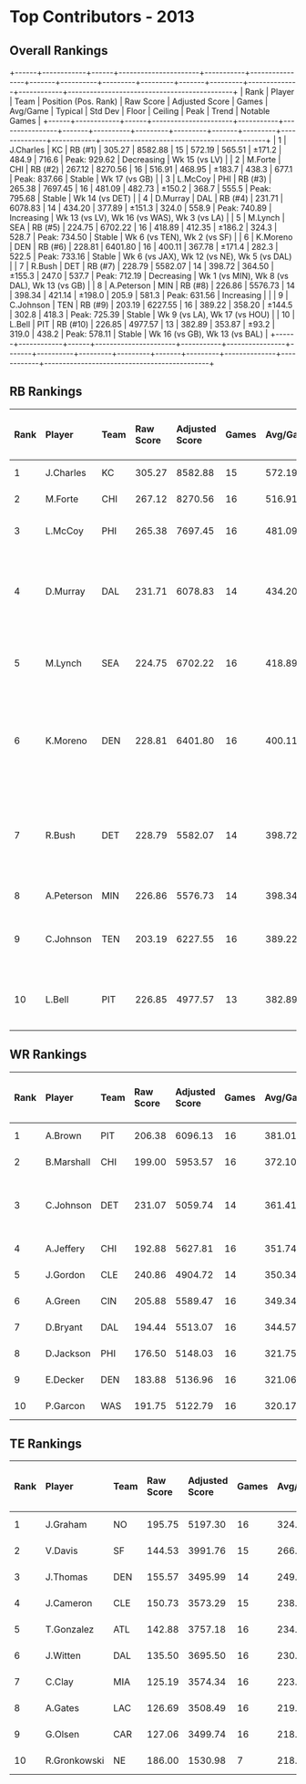 # Top Contributors - 2013

## Overall Rankings

+------+------------+------+----------------------+-----------+----------------+-------+----------+---------+---------+-------+---------+--------------+------------+---------------------------------------------+
| Rank | Player     | Team | Position (Pos. Rank) | Raw Score | Adjusted Score | Games | Avg/Game | Typical | Std Dev | Floor | Ceiling | Peak         | Trend      | Notable Games                               |
+------+------------+------+----------------------+-----------+----------------+-------+----------+---------+---------+-------+---------+--------------+------------+---------------------------------------------+
| 1    | J.Charles  | KC   | RB (#1)              | 305.27    | 8582.88        | 15    | 572.19   | 565.51  | ±171.2  | 484.9 | 716.6   | Peak: 929.62 | Decreasing | Wk 15 (vs LV)                               |
| 2    | M.Forte    | CHI  | RB (#2)              | 267.12    | 8270.56        | 16    | 516.91   | 468.95  | ±183.7  | 438.3 | 677.1   | Peak: 837.66 | Stable     | Wk 17 (vs GB)                               |
| 3    | L.McCoy    | PHI  | RB (#3)              | 265.38    | 7697.45        | 16    | 481.09   | 482.73  | ±150.2  | 368.7 | 555.5   | Peak: 795.68 | Stable     | Wk 14 (vs DET)                              |
| 4    | D.Murray   | DAL  | RB (#4)              | 231.71    | 6078.83        | 14    | 434.20   | 377.89  | ±151.3  | 324.0 | 558.9   | Peak: 740.89 | Increasing | Wk 13 (vs LV), Wk 16 (vs WAS), Wk 3 (vs LA) |
| 5    | M.Lynch    | SEA  | RB (#5)              | 224.75    | 6702.22        | 16    | 418.89   | 412.35  | ±186.2  | 324.3 | 528.7   | Peak: 734.50 | Stable     | Wk 6 (vs TEN), Wk 2 (vs SF)                 |
| 6    | K.Moreno   | DEN  | RB (#6)              | 228.81    | 6401.80        | 16    | 400.11   | 367.78  | ±171.4  | 282.3 | 522.5   | Peak: 733.16 | Stable     | Wk 6 (vs JAX), Wk 12 (vs NE), Wk 5 (vs DAL) |
| 7    | R.Bush     | DET  | RB (#7)              | 228.79    | 5582.07        | 14    | 398.72   | 364.50  | ±155.3  | 247.0 | 537.7   | Peak: 712.19 | Decreasing | Wk 1 (vs MIN), Wk 8 (vs DAL), Wk 13 (vs GB) |
| 8    | A.Peterson | MIN  | RB (#8)              | 226.86    | 5576.73        | 14    | 398.34   | 421.14  | ±198.0  | 205.9 | 581.3   | Peak: 631.56 | Increasing |                                             |
| 9    | C.Johnson  | TEN  | RB (#9)              | 203.19    | 6227.55        | 16    | 389.22   | 358.20  | ±144.5  | 302.8 | 418.3   | Peak: 725.39 | Stable     | Wk 9 (vs LA), Wk 17 (vs HOU)                |
| 10   | L.Bell     | PIT  | RB (#10)             | 226.85    | 4977.57        | 13    | 382.89   | 353.87  | ±93.2   | 319.0 | 438.2   | Peak: 578.11 | Stable     | Wk 16 (vs GB), Wk 13 (vs BAL)               |
+------+------------+------+----------------------+-----------+----------------+-------+----------+---------+---------+-------+---------+--------------+------------+---------------------------------------------+

## RB Rankings

| Rank | Player     | Team | Raw Score | Adjusted Score | Games | Avg/Game | Typical | Std Dev | Floor | Ceiling | Peak         | Trend      | Notable Games (>150% Typical)               |
| :----| :----------| :----| :---------| :--------------| :-----| :--------| :-------| :-------| :-----| :-------| :------------| :----------| :-------------------------------------------|
| 1    | J.Charles  | KC   | 305.27    | 8582.88        | 15    | 572.19   | 565.51  | ±171.2  | 484.9 | 716.6   | Peak: 929.62 | Decreasing | Wk 15 (vs LV)                               |
| 2    | M.Forte    | CHI  | 267.12    | 8270.56        | 16    | 516.91   | 468.95  | ±183.7  | 438.3 | 677.1   | Peak: 837.66 | Stable     | Wk 17 (vs GB)                               |
| 3    | L.McCoy    | PHI  | 265.38    | 7697.45        | 16    | 481.09   | 482.73  | ±150.2  | 368.7 | 555.5   | Peak: 795.68 | Stable     | Wk 14 (vs DET)                              |
| 4    | D.Murray   | DAL  | 231.71    | 6078.83        | 14    | 434.20   | 377.89  | ±151.3  | 324.0 | 558.9   | Peak: 740.89 | Increasing | Wk 13 (vs LV), Wk 16 (vs WAS), Wk 3 (vs LA) |
| 5    | M.Lynch    | SEA  | 224.75    | 6702.22        | 16    | 418.89   | 412.35  | ±186.2  | 324.3 | 528.7   | Peak: 734.50 | Stable     | Wk 6 (vs TEN), Wk 2 (vs SF)                 |
| 6    | K.Moreno   | DEN  | 228.81    | 6401.80        | 16    | 400.11   | 367.78  | ±171.4  | 282.3 | 522.5   | Peak: 733.16 | Stable     | Wk 6 (vs JAX), Wk 12 (vs NE), Wk 5 (vs DAL) |
| 7    | R.Bush     | DET  | 228.79    | 5582.07        | 14    | 398.72   | 364.50  | ±155.3  | 247.0 | 537.7   | Peak: 712.19 | Decreasing | Wk 1 (vs MIN), Wk 8 (vs DAL), Wk 13 (vs GB) |
| 8    | A.Peterson | MIN  | 226.86    | 5576.73        | 14    | 398.34   | 421.14  | ±198.0  | 205.9 | 581.3   | Peak: 631.56 | Increasing |                                             |
| 9    | C.Johnson  | TEN  | 203.19    | 6227.55        | 16    | 389.22   | 358.20  | ±144.5  | 302.8 | 418.3   | Peak: 725.39 | Stable     | Wk 9 (vs LA), Wk 17 (vs HOU)                |
| 10   | L.Bell     | PIT  | 226.85    | 4977.57        | 13    | 382.89   | 353.87  | ±93.2   | 319.0 | 438.2   | Peak: 578.11 | Stable     | Wk 16 (vs GB), Wk 13 (vs BAL)               |

## WR Rankings

| Rank | Player     | Team | Raw Score | Adjusted Score | Games | Avg/Game | Typical | Std Dev | Floor | Ceiling | Peak         | Trend      | Notable Games (>150% Typical) |
| :----| :----------| :----| :---------| :--------------| :-----| :--------| :-------| :-------| :-----| :-------| :------------| :----------| :-----------------------------|
| 1    | A.Brown    | PIT  | 206.38    | 6096.13        | 16    | 381.01   | 361.12  | ±129.9  | 295.4 | 427.6   | Peak: 689.06 | Stable     |                               |
| 2    | B.Marshall | CHI  | 199.00    | 5953.57        | 16    | 372.10   | 364.94  | ±152.6  | 221.3 | 474.0   | Peak: 639.08 | Stable     |                               |
| 3    | C.Johnson  | DET  | 231.07    | 5059.74        | 14    | 361.41   | 335.17  | ±220.9  | 153.5 | 441.9   | Peak: 960.43 | Decreasing | Wk 9 (vs LA), Wk 17 (vs HOU)  |
| 4    | A.Jeffery  | CHI  | 192.88    | 5627.81        | 16    | 351.74   | 351.24  | ±199.9  | 200.7 | 375.6   | Peak: 840.54 | Increasing |                               |
| 5    | J.Gordon   | CLE  | 240.86    | 4904.72        | 14    | 350.34   | 339.00  | ±180.8  | 199.5 | 487.0   | Peak: 835.57 | Increasing |                               |
| 6    | A.Green    | CIN  | 205.88    | 5589.47        | 16    | 349.34   | 329.24  | ±143.6  | 262.3 | 426.0   | Peak: 633.96 | Increasing |                               |
| 7    | D.Bryant   | DAL  | 194.44    | 5513.07        | 16    | 344.57   | 377.74  | ±156.8  | 206.5 | 423.9   | Peak: 557.30 | Stable     |                               |
| 8    | D.Jackson  | PHI  | 176.50    | 5148.03        | 16    | 321.75   | 283.26  | ±194.0  | 151.9 | 427.8   | Peak: 679.74 | Decreasing |                               |
| 9    | E.Decker   | DEN  | 183.88    | 5136.96        | 16    | 321.06   | 236.69  | ±223.1  | 173.0 | 399.7   | Peak: 891.50 | Decreasing |                               |
| 10   | P.Garcon   | WAS  | 191.75    | 5122.79        | 16    | 320.17   | 288.07  | ±134.0  | 226.1 | 372.3   | Peak: 597.79 | Stable     |                               |

## TE Rankings

| Rank | Player       | Team | Raw Score | Adjusted Score | Games | Avg/Game | Typical | Std Dev | Floor | Ceiling | Peak         | Trend      | Notable Games (>150% Typical) |
| :----| :------------| :----| :---------| :--------------| :-----| :--------| :-------| :-------| :-----| :-------| :------------| :----------| :-----------------------------|
| 1    | J.Graham     | NO   | 195.75    | 5197.30        | 16    | 324.83   | 323.24  | ±169.4  | 230.6 | 411.3   | Peak: 620.78 | Decreasing |                               |
| 2    | V.Davis      | SF   | 144.53    | 3991.76        | 15    | 266.12   | 251.09  | ±189.8  | 186.2 | 323.6   | Peak: 733.93 | Stable     |                               |
| 3    | J.Thomas     | DEN  | 155.57    | 3495.99        | 14    | 249.71   | 223.24  | ±131.4  | 165.9 | 288.9   | Peak: 672.34 | Stable     |                               |
| 4    | J.Cameron    | CLE  | 150.73    | 3573.29        | 15    | 238.22   | 189.49  | ±142.8  | 141.7 | 426.4   | Peak: 548.53 | Decreasing |                               |
| 5    | T.Gonzalez   | ATL  | 142.88    | 3757.18        | 16    | 234.82   | 188.29  | ±141.7  | 131.5 | 315.8   | Peak: 646.53 | Stable     |                               |
| 6    | J.Witten     | DAL  | 135.50    | 3695.50        | 16    | 230.97   | 172.68  | ±150.3  | 116.4 | 339.7   | Peak: 434.50 | Increasing |                               |
| 7    | C.Clay       | MIA  | 125.19    | 3574.34        | 16    | 223.40   | 174.32  | ±131.4  | 144.6 | 276.4   | Peak: 533.49 | Decreasing |                               |
| 8    | A.Gates      | LAC  | 126.69    | 3508.49        | 16    | 219.28   | 182.79  | ±111.8  | 149.5 | 240.5   | Peak: 507.06 | Decreasing |                               |
| 9    | G.Olsen      | CAR  | 127.06    | 3499.74        | 16    | 218.73   | 222.46  | ±87.6   | 165.2 | 284.0   | Peak: 372.24 | Increasing |                               |
| 10   | R.Gronkowski | NE   | 186.00    | 1530.98        | 7     | 218.71   | 234.94  | ±111.5  | 207.8 | 303.7   | Peak: 544.72 | Decreasing |                               |

